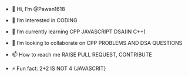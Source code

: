 - 👋 Hi, I’m @Pawan1618
- 👀 I’m interested in CODING 
- 🌱 I’m currently learning CPP JAVASCRIPT DSA(IN C++)
- 💞️ I’m looking to collaborate on CPP PROBLEMS AND DSA QUESTIONS 
- 📫 How to reach me RAISE PULL REQUEST, CONTRIBUTE

- ⚡ Fun fact: 2+2 IS NOT 4 {JAVASCRIT}

<!---
Pawan1618/Pawan1618 is a ✨ special ✨ repository because its `README.md` (this file) appears on your GitHub profile.
You can click the Preview link to take a look at your changes.
--->
